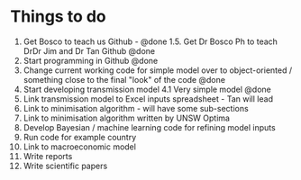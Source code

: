 
# Things to do

1. Get Bosco to teach us Github - @done
1.5. Get Dr Bosco Ph to teach DrDr Jim and Dr Tan Github @done
2. Start programming in Github @done
3. Change current working code for simple model over to object-oriented / something close to the final "look" of the code @done
4. Start developing transmission model
4.1 Very simple model @done
5. Link transmission model to Excel inputs spreadsheet - Tan will lead
9. Link to minimisation algorithm - will have some sub-sections
10. Link to minimisation algorithm written by UNSW Optima
6. Develop Bayesian / machine learning code for refining model inputs
7. Run code for example country
8. Link to macroeconomic model
10. Write reports 
11. Write scientific papers 

